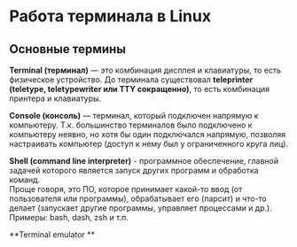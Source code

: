 # Работа терминала в Linux  
## Основные термины
**Terminal (терминал)** — это комбинация дисплея и клавиатуры, то есть физическое устройство.
До терминала существовал **teleprinter (teletype, teletypewriter или TTY сокращенно)**, то есть комбинация принтера и клавиатуры. 
  
**Console (консоль)** — терминал, который подключен напрямую к компьютеру.
Т.к. большинство терминалов было подключено к компьютеру неявно, но хотя бы один подключался напрямую, позволяя настраивать компьютер (доступ к нему был у ограниченного круга лиц).   

**Shell (command line interpreter)** - программное обеспечение, главной задачей которого является запуск других программ и обработка команд.  
Проще говоря, это ПО, которое принимает какой-то ввод (от пользователя или программы), обрабатывает его (парсит)
и что-то делает (запускает другие программы, управляет процессами и др.).  
Примеры: bash, dash, zsh и т.п.  

**Terminal emulator **
